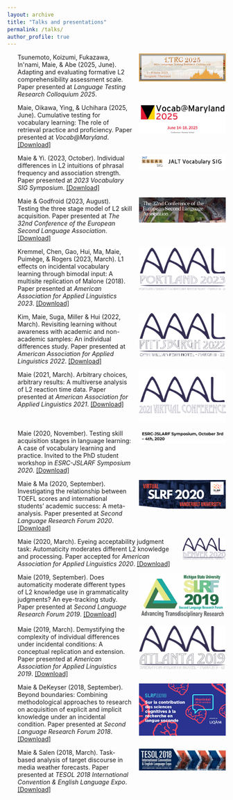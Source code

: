```yaml
---
layout: archive
title: "Talks and presentations"
permalink: /talks/
author_profile: true
---
```


<ol reversed>
  <li style="display:flex; align-items:flex-start; gap:15px; margin-bottom:1em;">
    <div style="flex:1;">
      Tsunemoto, Koizumi, Fukazawa, In'nami, Maie, & Abe (2025, June). Adapting and evaluating formative L2 comprehensibility assessment scale. 
      Paper presented at <i>Language Testing Research Colloquium 2025</i>.
    </div>
    <div>
      <img src="/assets/LTRC2025.png" alt="LTRC" style="width:200px;"/>
    </div>
  </li>

  <li style="display:flex; align-items:flex-start; gap:15px; margin-bottom:1em;">
    <div style="flex:1;">
      Maie, Oikawa, Ying, & Uchihara (2025, June). Cumulative testing for vocabulary learning: The role of retrieval practice and proficiency. 
      Paper presented at <i>Vocab@Maryland</i>. 
      <a href="https://doi.org/10.1017/S026144482500059X">[Download]</a>
    </div>
    <div>
      <img src="/assets/VocabMaryland.jpg" alt="VocabMaryland" style="width:200px;"/>
    </div>
  </li>

  <li style="display:flex; align-items:flex-start; gap:15px; margin-bottom:1em;">
    <div style="flex:1;">
      Maie & Yi. (2023, October). Individual differences in L2 intuitions of phrasal frequency and association strength. 
      Paper presented at <i>2023 Vocabulary SIG Symposium</i>. 
      <a href="https://github.com/maieryo/research/blob/presentations/MaieYi2023VocabSIG.pdf">[Download]</a>
    </div>
    <div>
      <img src="/assets/VocabSIG.png" alt="VocabSIG" style="width:200px;"/>
    </div>
  </li>

  <li style="display:flex; align-items:flex-start; gap:15px; margin-bottom:1em;">
    <div style="flex:1;">
      Maie & Godfroid (2023, August). Testing the three stage model of L2 skill acquisition. 
      Paper presented at <i>The 32nd Conference of the European Second Language Association</i>. 
      <a href="https://github.com/maieryo/research/blob/presentations/MaieGodfroidEuroSLA32.pdf">[Download]</a>
    </div>
    <div>
      <img src="/assets/EuroSLA32.png" alt="EuroSLA32" style="width:200px;"/>
    </div>
  </li>

  <li style="display:flex; align-items:flex-start; gap:15px; margin-bottom:1em;">
    <div style="flex:1;">
      Kremmel, Chen, Gao, Hui, Ma, Maie, Puimège, & Rogers (2023, March). L1 effects on incidental vocabulary learning through bimodal input: A multisite replication of Malone (2018). 
      Paper presented at <i>American Association for Applied Linguistics 2023</i>. 
      <a href="https://github.com/maieryo/research/blob/presentations/KremmelEtAlAAAL2023.pdf">[Download]</a>
    </div>
    <div>
      <img src="/assets/AAAL2023.png" alt="AAAL2023" style="width:200px;"/>
    </div>
  </li>

  <li style="display:flex; align-items:flex-start; gap:15px; margin-bottom:1em;">
    <div style="flex:1;">
      Kim, Maie, Suga, Miller & Hui (2022, March). Revisiting learning without awareness with academic and non-academic samples: An individual differences study. 
      Paper presented at <i>American Association for Applied Linguistics 2022</i>. 
      <a href="https://github.com/maieryo/research/blob/presentations/KimEtAlAAAL2022.pdf">[Download]</a>
    </div>
    <div>
      <img src="/assets/AAAL2022.jpg" alt="AAAL2022" style="width:200px;"/>
    </div>
  </li>

  <li style="display:flex; align-items:flex-start; gap:15px; margin-bottom:1em;">
    <div style="flex:1;">
      Maie (2021, March). Arbitrary choices, arbitrary results: A multiverse analysis of L2 reaction time data. 
      Paper presented at <i>American Association for Applied Linguistics 2021</i>. 
      <a href="https://github.com/maieryo/research/blob/presentations/MaieAAAL2021v2.pdf">[Download]</a>
    </div>
    <div>
      <img src="/assets/AAAL2021.png" alt="AAAL2021" style="width:200px;"/>
    </div>
  </li>

  <li style="display:flex; align-items:flex-start; gap:15px; margin-bottom:1em;">
    <div style="flex:1;">
      Maie (2020, November). Testing skill acquisition stages in language learning: A case of vocabulary learning and practice. 
      Invited to the PhD student workshop in <i>ESRC-JSLARF Symposium 2020</i>. 
      <a href="https://github.com/maieryo/research/blob/presentations/MaieJSLARF2020.pdf">[Download]</a>
    </div>
    <div>
      <img src="/assets/ESRC.png" alt="ESRC" style="width:200px;"/>
    </div>
  </li>

  <li style="display:flex; align-items:flex-start; gap:15px; margin-bottom:1em;">
    <div style="flex:1;">
      Maie & Ma (2020, September). Investigating the relationship between TOEFL scores and international students’ academic success: A meta-analysis. 
      Paper presented at <i>Second Language Research Forum 2020</i>. 
      <a href="https://github.com/maieryo/research/blob/presentations/MaieMaSLRF2020.pdf">[Download]</a>
    </div>
    <div>
      <img src="/assets/SLRF2020.png" alt="SLRF2020" style="width:200px;"/>
    </div>
  </li>

  <li style="display:flex; align-items:flex-start; gap:15px; margin-bottom:1em;">
    <div style="flex:1;">
      Maie (2020, March). Eyeing acceptability judgment task: Automaticity moderates different L2 knowledge and processing. 
      Paper accepted for <i>American Association for Applied Linguistics 2020</i>. 
      <a href="https://github.com/maieryo/research/blob/presentations/MaieJSLARF2020.pdf">[Download]</a>
    </div>
    <div>
      <img src="/assets/AAAL2020.png" alt="AAAL2020" style="width:100px;"/>
    </div>
  </li>

  <li style="display:flex; align-items:flex-start; gap:15px; margin-bottom:1em;">
    <div style="flex:1;">
      Maie (2019, September). Does automaticity moderate different types of L2 knowledge use in grammaticality judgments? An eye-tracking study. 
      Paper presented at <i>Second Language Research Forum 2019</i>. 
      <a href="https://github.com/maieryo/research/blob/presentations/MaieSLRF2019.pdf">[Download]</a>
    </div>
    <div>
      <img src="/assets/SLRF2019.jpg" alt="SLRF2019" style="width:200px;"/>
    </div>
  </li>

  <li style="display:flex; align-items:flex-start; gap:15px; margin-bottom:1em;">
    <div style="flex:1;">
      Maie (2019, March). Demystifying the complexity of individual differences under incidental conditions: A conceptual replication and extension. 
      Paper presented at <i>American Association for Applied Linguistics 2019</i>. 
      <a href="https://github.com/maieryo/research/blob/presentations/MaieAAAL2019.pdf">[Download]</a>
    </div>
    <div>
      <img src="/assets/AAAL2019.jpg" alt="AAAL2019" style="width:200px;"/>
    </div>
  </li>

  <li style="display:flex; align-items:flex-start; gap:15px; margin-bottom:1em;">
    <div style="flex:1;">
      Maie & DeKeyser (2018, September). Beyond boundaries: Combining methodological approaches to research on acquisition of explicit and implicit knowledge under an incidental condition. 
      Paper presented at <i>Second Language Research Forum 2018</i>. 
      <a href="https://github.com/maieryo/research/blob/presentations/MaieDeKeyserSLRF2018.pdf">[Download]</a>
    </div>
    <div>
      <img src="/assets/SLRF2018.png" alt="SLRF2018" style="width:200px;"/>
    </div>
  </li>

  <li style="display:flex; align-items:flex-start; gap:15px; margin-bottom:1em;">
    <div style="flex:1;">
      Maie & Salen (2018, March). Task-based analysis of target discourse in media weather forecasts. 
      Paper presented at <i>TESOL 2018 International Convention & English Language Expo</i>. 
      <a href="https://github.com/maieryo/research/blob/presentations/MaieSalenTESOL2018.pdf">[Download]</a>
    </div>
    <div>
      <img src="/assets/TESOL2018.jpeg" alt="TESOL2018" style="width:200px;"/>
    </div>
  </li>
</ol>
